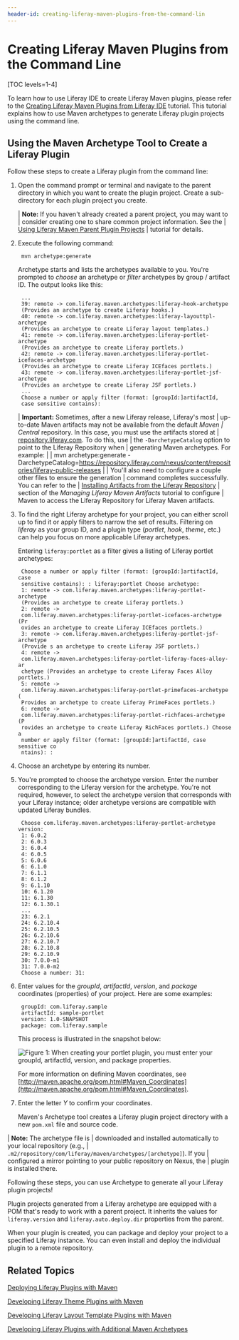```yaml
---
header-id: creating-liferay-maven-plugins-from-the-command-lin
---
```


# Creating Liferay Maven Plugins from the Command Line

[TOC levels=1-4]

To learn how to use Liferay IDE to create Liferay Maven plugins, please refer to
the 
[Creating Liferay Maven Plugins from Liferay IDE](/docs/6-2/tutorials/-/knowledge_base/t/creating-liferay-maven-plugins-from-liferay-ide)
tutorial. This tutorial explains how to use Maven archetypes to generate
Liferay plugin projects using the command line.

## Using the Maven Archetype Tool to Create a Liferay Plugin

Follow these steps to create a Liferay plugin from the command line:

1. Open the command prompt or terminal and navigate to the parent directory in
   which you want to create the plugin project. Create a sub-directory
   for each plugin project you create.

    | **Note:** If you haven't already created a parent project, you may want to
    | consider creating one to share common project information. See the
    | [Using Liferay Maven Parent Plugin Projects](/docs/6-2/tutorials/-/knowledge_base/t/using-liferay-maven-parent-plugin-projects)
    | tutorial for details.

2. Execute the following command: 

        mvn archetype:generate

    Archetype starts and lists the archetypes available to you. You're prompted
    to *choose* an archetype or *filter* archetypes by group / artifact ID. The
    output looks like this: 

        ...
        39: remote -> com.liferay.maven.archetypes:liferay-hook-archetype
        (Provides an archetype to create Liferay hooks.)
        40: remote -> com.liferay.maven.archetypes:liferay-layouttpl-archetype
        (Provides an archetype to create Liferay layout templates.)
        41: remote -> com.liferay.maven.archetypes:liferay-portlet-archetype
        (Provides an archetype to create Liferay portlets.)
        42: remote -> com.liferay.maven.archetypes:liferay-portlet-icefaces-archetype
        (Provides an archetype to create Liferay ICEfaces portlets.)
        43: remote -> com.liferay.maven.archetypes:liferay-portlet-jsf-archetype
        (Provides an archetype to create Liferay JSF portlets.)
        ...
        Choose a number or apply filter (format: [groupId:]artifactId,
        case sensitive contains):

    | **Important:** Sometimes, after a new Liferay release, Liferay's most
    | up-to-date Maven artifacts may not be available from the default *Maven
    | Central* repository. In this case, you must use the artifacts stored at
    | [repository.liferay.com](https://repository.liferay.com). To do this, use
    | the `-DarchetypeCatalog` option to point to the Liferay Repository when
    | generating Maven archetypes. For example:
    | 
    |     mvn archetype:generate -DarchetypeCatalog=https://repository.liferay.com/nexus/content/repositories/liferay-public-releases
    | 
    | You'll also need to configure a couple other files to ensure the generation
    | command completes successfully. You can refer to the
    | [Installing Artifacts from the Liferay Repository](/docs/6-2/tutorials/-/knowledge_base/t/managing-liferay-maven-artifacts#installing-artifacts-from-the-liferay-repository)
    | section of the *Managing Liferay Maven Artifacts* tutorial to configure
    | Maven to access the Liferay Repository for Liferay Maven artifacts.

3. To find the right Liferay archetype for your project, you can either scroll
   up to find it or apply filters to narrow the set of results. Filtering on
   *liferay* as your group ID, and a plugin type (*portlet*, *hook*, *theme*,
   etc.) can help you focus on more applicable Liferay archetypes. 

    Entering `liferay:portlet` as a filter gives a listing of Liferay portlet
    archetypes: 

        Choose a number or apply filter (format: [groupId:]artifactId, case
        sensitive contains): : liferay:portlet Choose archetype:
        1: remote -> com.liferay.maven.archetypes:liferay-portlet-archetype
        (Provides an archetype to create Liferay portlets.)
        2: remote ->
        com.liferay.maven.archetypes:liferay-portlet-icefaces-archetype (Pr
        ovides an archetype to create Liferay ICEfaces portlets.)
        3: remote -> com.liferay.maven.archetypes:liferay-portlet-jsf-archetype
        (Provide s an archetype to create Liferay JSF portlets.)
        4: remote ->
        com.liferay.maven.archetypes:liferay-portlet-liferay-faces-alloy-ar
        chetype (Provides an archetype to create Liferay Faces Alloy portlets.)
        5: remote ->
        com.liferay.maven.archetypes:liferay-portlet-primefaces-archetype (
        Provides an archetype to create Liferay PrimeFaces portlets.)
        6: remote ->
        com.liferay.maven.archetypes:liferay-portlet-richfaces-archetype (P
        rovides an archetype to create Liferay RichFaces portlets.) Choose a
        number or apply filter (format: [groupId:]artifactId, case sensitive co
        ntains): :

4. Choose an archetype by entering its number. 

5. You're prompted to choose the archetype version. Enter the number
   corresponding to the Liferay version for the archetype. You're not required,
   however, to select the archetype version that corresponds with your Liferay
   instance; older archetype versions are compatible with updated Liferay
   bundles. 

        Choose com.liferay.maven.archetypes:liferay-portlet-archetype version:
        1: 6.0.2
        2: 6.0.3
        3: 6.0.4
        4: 6.0.5
        5: 6.0.6
        6: 6.1.0
        7: 6.1.1
        8: 6.1.2
        9: 6.1.10
        10: 6.1.20
        11: 6.1.30
        12: 6.1.30.1
        ...
        23: 6.2.1
        24: 6.2.10.4
        25: 6.2.10.5
        26: 6.2.10.6
        27: 6.2.10.7
        28: 6.2.10.8
        29: 6.2.10.9
        30: 7.0.0-m1
        31: 7.0.0-m2
        Choose a number: 31:

6. Enter values for the *groupId*, *artifactId*, *version*, and *package*
   coordinates (properties) of your project. Here are some examples: 

        groupId: com.liferay.sample
        artifactId: sample-portlet
        version: 1.0-SNAPSHOT
        package: com.liferay.sample

    This process is illustrated in the snapshot below:

    ![Figure 1: When creating your portlet plugin, you must enter your *groupId*, *artifactId*, *version*, and *package* properties.](../../images/maven-portlet-plugin-settings.png)

    For more information on defining Maven coordinates, see
    [http://maven.apache.org/pom.html#Maven_Coordinates](http://maven.apache.org/pom.html#Maven_Coordinates).

7. Enter the letter *Y* to confirm your coordinates.

    Maven's Archetype tool creates a Liferay plugin project directory with a new
    `pom.xml` file and source code. 

| **Note:** The archetype file is
| downloaded and installed automatically to your local repository (e.g.,
| `.m2/repository/com/liferay/maven/archetypes/[archetype]`). If you
| configured a mirror pointing to your public repository on Nexus, the
| plugin is installed there.

Following these steps, you can use Archetype to generate all your Liferay plugin
projects! 

Plugin projects generated from a Liferay archetype are equipped with a POM
that's ready to work with a parent project. It inherits the values for
`liferay.version` and `liferay.auto.deploy.dir` properties from the parent. 

When your plugin is created, you can package and deploy your project to a
specified Liferay instance. You can even install and deploy the individual
plugin to a remote repository. 

## Related Topics

[Deploying Liferay Plugins with Maven](/docs/6-2/tutorials/-/knowledge_base/t/deploying-liferay-plugins-with-maven)

[Developing Liferay Theme Plugins with Maven](/docs/6-2/tutorials/-/knowledge_base/t/developing-liferay-theme-plugins-with-maven)

[Developing Liferay Layout Template Plugins with Maven](/docs/6-2/tutorials/-/knowledge_base/t/developing-liferay-layout-template-plugins-with-mav)

[Developing Liferay Plugins with Additional Maven Archetypes](/docs/6-2/tutorials/-/knowledge_base/t/developing-liferay-plugins-with-additional-maven-ar)

